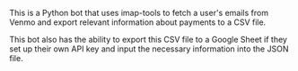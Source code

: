 This is a Python bot that uses imap-tools to fetch a user's emails from Venmo and export relevant information about payments to a CSV file. 

This bot also has the ability to export this CSV file to a Google Sheet if they set up their own API key and input the necessary information into the JSON file.
